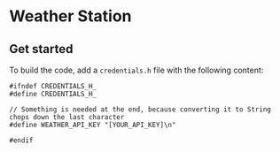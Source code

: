 # Weather Station
## Get started
To build the code, add a ```credentials.h``` file with the following content:
```
#ifndef CREDENTIALS_H_
#define CREDENTIALS_H_

// Something is needed at the end, because converting it to String chops down the last character
#define WEATHER_API_KEY "[YOUR_API_KEY]\n"

#endif

```
